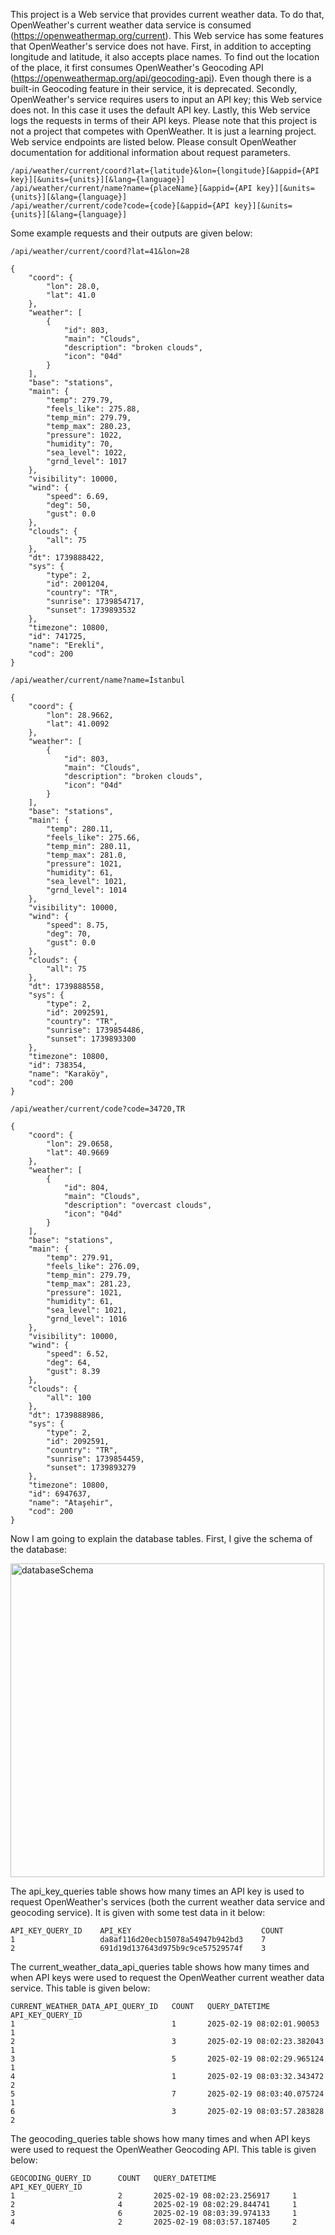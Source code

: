This project is a Web service that provides current weather data. To do that, OpenWeather's current weather data service is consumed (https://openweathermap.org/current). 
This Web service has some features that OpenWeather's service does not have. First, in addition to accepting longitude and latitude, it also accepts place names. 
To find out the location of the place, it first consumes OpenWeather's Geocoding API (https://openweathermap.org/api/geocoding-api). Even though there is a built-in 
Geocoding feature in their service, it is deprecated. Secondly, OpenWeather's service requires users to input an API key; this Web service does not. 
In this case it uses the default API key. Lastly, this Web service logs the requests in terms of their API keys. Please note that this project is not a project that
competes with OpenWeather. It is just a learning project. Web service endpoints are listed below. Please consult OpenWeather documentation for additional information about request parameters.

```
/api/weather/current/coord?lat={latitude}&lon={longitude}[&appid={API key}][&units={units}][&lang={language}]
/api/weather/current/name?name={placeName}[&appid={API key}][&units={units}][&lang={language}]
/api/weather/current/code?code={code}[&appid={API key}][&units={units}][&lang={language}]
```

Some example requests and their outputs are given below:

```
/api/weather/current/coord?lat=41&lon=28

{
    "coord": {
        "lon": 28.0,
        "lat": 41.0
    },
    "weather": [
        {
            "id": 803,
            "main": "Clouds",
            "description": "broken clouds",
            "icon": "04d"
        }
    ],
    "base": "stations",
    "main": {
        "temp": 279.79,
        "feels_like": 275.88,
        "temp_min": 279.79,
        "temp_max": 280.23,
        "pressure": 1022,
        "humidity": 70,
        "sea_level": 1022,
        "grnd_level": 1017
    },
    "visibility": 10000,
    "wind": {
        "speed": 6.69,
        "deg": 50,
        "gust": 0.0
    },
    "clouds": {
        "all": 75
    },
    "dt": 1739888422,
    "sys": {
        "type": 2,
        "id": 2001204,
        "country": "TR",
        "sunrise": 1739854717,
        "sunset": 1739893532
    },
    "timezone": 10800,
    "id": 741725,
    "name": "Erekli",
    "cod": 200
}
```
```
/api/weather/current/name?name=İstanbul

{
    "coord": {
        "lon": 28.9662,
        "lat": 41.0092
    },
    "weather": [
        {
            "id": 803,
            "main": "Clouds",
            "description": "broken clouds",
            "icon": "04d"
        }
    ],
    "base": "stations",
    "main": {
        "temp": 280.11,
        "feels_like": 275.66,
        "temp_min": 280.11,
        "temp_max": 281.0,
        "pressure": 1021,
        "humidity": 61,
        "sea_level": 1021,
        "grnd_level": 1014
    },
    "visibility": 10000,
    "wind": {
        "speed": 8.75,
        "deg": 70,
        "gust": 0.0
    },
    "clouds": {
        "all": 75
    },
    "dt": 1739888558,
    "sys": {
        "type": 2,
        "id": 2092591,
        "country": "TR",
        "sunrise": 1739854486,
        "sunset": 1739893300
    },
    "timezone": 10800,
    "id": 738354,
    "name": "Karaköy",
    "cod": 200
}
```
```
/api/weather/current/code?code=34720,TR

{
    "coord": {
        "lon": 29.0658,
        "lat": 40.9669
    },
    "weather": [
        {
            "id": 804,
            "main": "Clouds",
            "description": "overcast clouds",
            "icon": "04d"
        }
    ],
    "base": "stations",
    "main": {
        "temp": 279.91,
        "feels_like": 276.09,
        "temp_min": 279.79,
        "temp_max": 281.23,
        "pressure": 1021,
        "humidity": 61,
        "sea_level": 1021,
        "grnd_level": 1016
    },
    "visibility": 10000,
    "wind": {
        "speed": 6.52,
        "deg": 64,
        "gust": 8.39
    },
    "clouds": {
        "all": 100
    },
    "dt": 1739888986,
    "sys": {
        "type": 2,
        "id": 2092591,
        "country": "TR",
        "sunrise": 1739854459,
        "sunset": 1739893279
    },
    "timezone": 10800,
    "id": 6947637,
    "name": "Ataşehir",
    "cod": 200
}
```
Now I am going to explain the database tables. First, I give the schema of the database:

<img width="502" alt="databaseSchema" src="https://github.com/user-attachments/assets/f72a14a4-b483-435b-a7af-86a9db798454" />

The api_key_queries table shows how many times an API key is used to request OpenWeather's services (both the current weather data service and geocoding service). It is given with some test data in it below:
```
API_KEY_QUERY_ID  	API_KEY  	                        COUNT  
1	                da8af116d20ecb15078a54947b942bd3	7
2	                691d19d137643d975b9c9ce57529574f	3
```
The current_weather_data_api_queries table shows how many times and when API keys were used to request the OpenWeather current weather data service. This table is given below:
```
CURRENT_WEATHER_DATA_API_QUERY_ID   COUNT   QUERY_DATETIME                API_KEY_QUERY_ID  
1                                   1       2025-02-19 08:02:01.90053     1
2                                   3       2025-02-19 08:02:23.382043    1
3                                   5       2025-02-19 08:02:29.965124    1
4                                   1       2025-02-19 08:03:32.343472    2
5                                   7       2025-02-19 08:03:40.075724    1
6                                   3       2025-02-19 08:03:57.283828    2
```
The geocoding_queries table shows how many times and when API keys were used to request the OpenWeather Geocoding API. This table is given below:
```
GEOCODING_QUERY_ID      COUNT   QUERY_DATETIME                 API_KEY_QUERY_ID  
1                       2       2025-02-19 08:02:23.256917     1
2                       4       2025-02-19 08:02:29.844741     1
3                       6       2025-02-19 08:03:39.974133     1
4                       2       2025-02-19 08:03:57.187405     2
```
